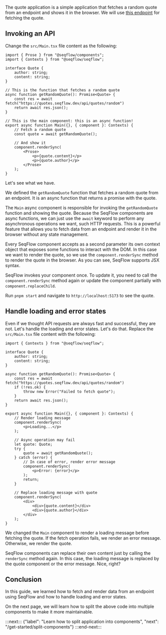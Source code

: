 
The quote application is a simple application that fetches a random quote from an endpoint and shows it in the browser. We will use [this endpoint](https://quotes.seqflow.dev) for fetching the quote.

## Invoking an API

Change the `src/Main.tsx` file content as the following:

```tsx
import { Prose } from "@seqflow/components";
import { Contexts } from "@seqflow/seqflow";

interface Quote {
	author: string;
	content: string;
}

// This is the function that fetches a random quote
async function getRandomQuote(): Promise<Quote> {
	const res = await fetch("https://quotes.seqflow.dev/api/quotes/random")
	return await res.json();
}

// This is the main component: this is an async function!
export async function Main({}, { component }: Contexts) {
	// Fetch a random quote
	const quote = await getRandomQuote();

	// And show it
	component.renderSync(
		<Prose>
			<p>{quote.content}</p>
			<p>{quote.author}</p>
		</Prose>
	);
}
```

Let's see what we have.

We defined the `getRandomQuote` function that fetches a random quote from an endpoint. It is an async function that returns a promise with the quote.

The `Main` async component is responsible for invoking the `getRandomQuote` function and showing the quote.
Because the SeqFlow components are async functions, we can just use the `await` keyword to perform any asynchronous operations we want, such HTTP requests. This is a powerful feature that allows you to fetch data from an endpoint and render it in the browser without any state management.

Every SeqFlow component accepts as a second parameter its own context object that exposes some functions to interact with the DOM. In this case we want to render the quote, so we use the `component.renderSync` method to render the quote in the browser. As you can see, SeqFlow supports JSX syntax.

SeqFlow invokes your component once. To update it, you need to call the `component.renderSync` method again or update the component partially with `component.replaceChild`.

Run `pnpm start` and navigate to `http://localhost:5173` to see the quote.

## Handle loading and error states

Even if we thought API requests are always fast and successful, they are not. Let's handle the loading and error states.
Let's do that. Replace the `src/Main.tsx` file content with the following:

```tsx
import { Contexts } from "@seqflow/seqflow";

interface Quote {
	author: string;
	content: string;
}

async function getRandomQuote(): Promise<Quote> {
	const res = await fetch("https://quotes.seqflow.dev/api/quotes/random")
	if (!res.ok) {
		throw new Error("Failed to fetch quote");
	}
	return await res.json();
}

export async function Main({}, { component }: Contexts) {
	// Render loading message
	component.renderSync(
		<p>Loading...</p>
	);

	// Async operation may fail
	let quote: Quote;
	try {
		quote = await getRandomQuote();
	} catch (error) {
		// In case of error, render error message
		component.renderSync(
			<p>Error: {error}</p>
		);
		return;
	}

	// Replace loading message with quote
	component.renderSync(
		<div>
			<div>{quote.content}</div>
			<div>{quote.author}</div>
		</div>
	);
}
```

We changed the `Main` component to render a loading message before fetching the quote. If the fetch operation fails, we render an error message. Otherwise, we render the quote.

SeqFlow components can replace their own content just by calling the `renderSync` method again. In this case, the loading message is replaced by the quote component or the error message. Nice, right?

## Conclusion

In this guide, we learned how to fetch and render data from an endpoint using SeqFlow and how to handle loading and error states.

On the next page, we will learn how to split the above code into multiple components to make it more maintainable.

:::next:::
{"label": "Learn how to split application into components", "next": "/get-started/split-components"}
:::end-next:::
